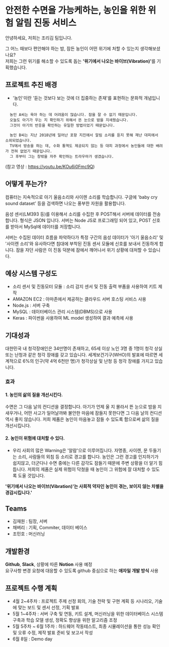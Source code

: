 # 안전한 수면을 가능케하는, 농인을 위한 위험 알림 진동 서비스

  안녕하세요, 저희는 조리김 팀입니다.

  그 어느 때보다 편안해야 하는 밤, 잠든 농인이 어떤 위기에 처할 수 있는지 생각해보셨나요?<br>
  저희는 그런 위기를 해소할 수 있도록 돕는 <b>'위기에서 나오는 바이브(Vibration)'</b>를 기획했습니다.



## 프로젝트 추진 배경
  
  * '농인'이란 '듣는 것보다 보는 것에 더 집중하는 존재'를 표현하는 문화적 개념입니다.
  
  <pre><code>  농인 A씨는 육아 하는 데 어려움이 많습니다. 잠을 잘 수 없기 때문입니다.
  오늘도 아기가 우는 지 확인하기 위해서 뜬 눈으로 밤을 지새웠습니다.
  그것이 아기의 반응을 확인하는 유일한 방법이었기 때문입니다.</code></pre>
  
  <pre><code>  농인 B씨는 지난 2018년에 일어난 포항 지진에서 알림 소리를 듣지 못해 재난 대피에서 소외되었습니다.
  TV에서 방송을 하는 데, 수화 통역도 제공되지 않는 등 대피 과정에서 농인들에 대한 배려가 전혀 없었기 때문입니다.
  그 후부터 그는 창밖을 자주 확인하는 트라우마가 생겼습니다.</code></pre>
  (참고 영상 : https://youtu.be/KOu6i0Fmc9Q)


## 어떻게 푸는가?

  컴퓨터는 지속적으로 아기 울음소리와 사이렌 소리를 학습합니다. 구글에 'baby cry sound dataset' 등을 검색하면 나오는 풍부한 자원을 활용합니다. 

  음성 센서(LM393 등)를 이용해서 소리를 수집한 후 POST해서 서버에 데이터를 전송합니다. 형식은 JSON 입니다. 서버는 Node JS로 프로그래밍 되어 있고, POST 신호를 받아서 MySql에 데이터를 저장합니다. 

  서버는 수집된 데이터 흐름을 파악하다가 특정 구간의 음성 데이터가 '아기 울음소리' 및 '사이렌 소리'와 유사하다면 침대에 부착된 진동 센서 모듈에 신호를 보내서 진동하게 합니다. 잠을 자던 사람은 이 진동 덕분에 잠에서 깨어나서 위기 상황에 대처할 수 있습니다. 

  
## 예상 시스템 구성도
  
  * 소리 센서 및 진동모터 모듈 : 소리 감지 센서 및 진동 출력 부품을 사용하여 키트 제작
  * AMAZON EC2 : 아마존에서 제공하는 클라우드 서버 호스팅 서비스 사용
  * Node.js : 서버 구축
  * MySQL : 데이터베이스 관리 시스템(DBMS)으로 사용
  * Keras : 파이썬을 사용하여 ML model 생성하여 결과 예측에 사용

 
## 기대성과
  
  대한민국 내 청각장애인은 34만명이 존재하고, 65세 이상 노인 3명 중 1명이 청각 상실 또는 난청과 같은 청각 장애를 갖고 있습니다. 세계보건기구(WHO)의 발표에 따르면 세계적으로 6%의 인구(약 4억 6천만 명)가 청각상실 및 난청 등 청각 장애를 가지고 있습니다.

  ### 효과

  #### 1. 농인의 삶의 질을 개선시킨다.
  수면은 그 다음 날의 컨디션을 결정합니다. 아기가 언제 울 지 몰라서 뜬 눈으로 밤을 지새우거나, 어떤 사고가 일어날까봐 불안한 마음에 잠들지 못한다면 그 다음 날의 컨디션 역시 좋지 않습니다. 저희 제품은 농인이 마음놓고 잠들 수 있도록 함으로써 삶의 질을 개선시킵니다.
  #### 2. 농인이 위험에 대처할 수 있다.
  * 우리 사회의 많은 Warning은 '알람'으로 이루어집니다. 자명종, 사이렌, 문 두들기는 소리, 사람들의 외침 등 소리로 경고를 합니다. 농인은 그런 경고를 인지하기가 쉽지않고, 더군다나 수면 중에는 다른 감각도 잠들기 때문에 주변 상황을 더 알기 힘듭니다. 저희의 제품은 실제 위험이 닥쳤을 때 농인이 그 위험에 잘 대처할 수 있도록 도울 것입니다.

  **'위기에서 나오는 바이브(Vibration)'는 사회적 약자인 농인이 겪는, 보이지 않는 차별을 경감시킵니다.'**
  
## Teams
  
  * 김재원 : 팀장, 서버
  * 채벼리 : 기획, Commiter, 데이터 베이스
  * 조민호 : 머신러닝


## 개발환경

  <b>Github</b>, <b>Slack</b>, 상황에 따른 <b>Notion</b> 사용 예정<br>
  요구사항 변경 요청에 대응할 수 있도록 github 중심으로 하는 <b>애자일 개발 방식</b> 사용

  
## 프로젝트 수행 계획

  * 4월 2~4주차 : 프로젝트 주제 선정 회의, 기술 전략 및 구현 계획 등 시나리오, 기술에 맞는 보드 및 센서 선정, 기획 발표
  * 5월 1~4주차 : 서버 구축 및 연동, 키트 설계, 머신러닝을 위한 데이터베이스 시스템 구축과 학습 모델 생성, 정확도 향상을 위한 알고리즘 조정
  * 5월 5주차 ~ 6월 1주차 : 하드웨어 작동테스트, 최종 시뮬레이션을 통한 성능 확인 및 오류 수정, 제작 발표 준비 및 보고서 작성
  * 6월 8일 : Demo day

